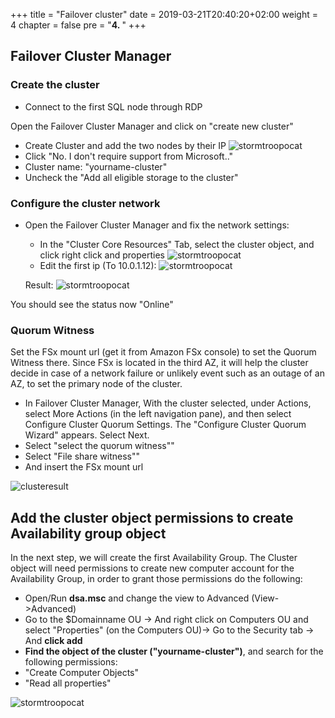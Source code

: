 +++
title = "Failover cluster"
date = 2019-03-21T20:40:20+02:00
weight = 4
chapter = false
pre = "<b>4. </b>"
+++

## Failover Cluster Manager

### Create the cluster

- Connect to the first SQL node through RDP

Open the Failover Cluster Manager and click on "create new cluster"

- Create Cluster and add the two nodes by their IP
![stormtroopocat](/images/screenshots/image014.png?classes=border,shadow)
- Click "No. I don't require support from Microsoft.."
- Cluster name: "yourname-cluster"
- Uncheck the "Add all eligible storage to the cluster"


### Configure the cluster network

- Open the Failover Cluster Manager and fix the network settings:
    - In the "Cluster Core Resources" Tab, select the cluster object, and click right click and properties
    ![stormtroopocat](/images/screenshots/image015.png?classes=border,shadow)
    - Edit the first ip (To 10.0.1.12):
    ![stormtroopocat](/images/screenshots/image016.png?classes=border,shadow)

    Result:
    ![stormtroopocat](/images/screenshots/image017.png?classes=border,shadow)

You should see the status now "Online"

### Quorum Witness

Set the FSx mount url (get it from Amazon FSx console) to set the Quorum Witness there. Since FSx is located in the third AZ, it will help the cluster decide in case of a network failure or unlikely event such as an outage of an AZ, to set the primary node of the cluster.

- In Failover Cluster Manager, With the cluster selected, under Actions, select More Actions (in the left navigation pane), and then select Configure Cluster Quorum Settings. The "Configure Cluster Quorum Wizard" appears. Select Next.
- Select "select the quorum witness""
- Select "File share witness""
- And insert the FSx mount url


![clusteresult](/images/screenshots/Steps/clusteresult.png?classes=border,shadow)

## Add the cluster object permissions to create Availability group object

In the next step, we will create the first Availability Group. The Cluster object will need permissions to create new computer account for the Availability Group, in order to grant those permissions do the following:

- Open/Run **dsa.msc** and change the view to Advanced (View->Advanced)
- Go to the $Domainname OU -> And right click on Computers OU and select "Properties" (on the Computers OU)-> Go to the Security tab -> And **click add**
- **Find the object of the cluster ("yourname-cluster")**, and search for the following permissions:
 - "Create Computer Objects"
 - "Read all properties"

![stormtroopocat](/images/screenshots/image020.png?classes=border,shadow)
